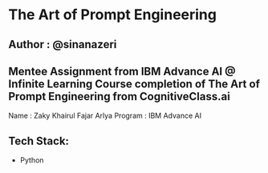 # The Art of Prompt Engineering 
## Author : @sinanazeri

Mentee Assignment from IBM Advance AI @ Infinite Learning
Course completion of The Art of Prompt Engineering from CognitiveClass.ai
---

Name : Zaky Khairul Fajar Arlya
Program : IBM Advance AI

## Tech Stack:
- Python
